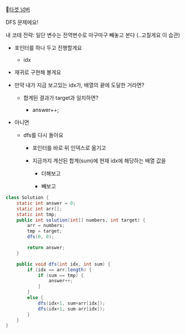 🔗[타겟 넘버](https://school.programmers.co.kr/learn/courses/30/lessons/43165)

DFS 문제에요!

내 코테 전략: 일단 변수는 전역변수로 마구마구 빼놓고 본다 (..고칠게요 이 습관)

- 포인터를 하나 두고 진행할게요

    - idx

- 재귀로 구현해 볼게요

- 만약 내가 지금 보고있는 idx가, 배열의 끝에 도달한 거라면?

    - 합계된 결과가 target과 일치하면?

        - answer++;

- 아니면

    - dfs를 다시 돌아요

        - 포인터를 바로 뒤 인덱스로 옮기고

        - 지금까지 계산된 합계(sum)에 현재 idx에 해당하는 배열 값을

            - 더해보고

            - 빼보고

```java
class Solution {
    static int answer = 0;
    static int arr[];
    static int tmp;
    public int solution(int[] numbers, int target) {
        arr = numbers;
        tmp = target;
        dfs(0, 0);

        return answer;
    }

    public void dfs(int idx, int sum) {
        if (idx == arr.length) {
            if (sum == tmp) {
                answer++;
            }
        }
        else {
            dfs(idx+1, sum+arr[idx]);
            dfs(idx+1, sum-arr[idx]);
        }
    }
}
```
